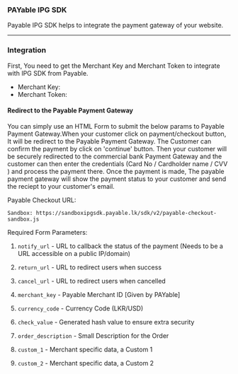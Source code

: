 ### PAYable IPG SDK

Payable IPG SDK helps to integrate the payment gateway of your website.

<hr>

### Integration
First, You need to get the Merchant Key and Merchant Token to integrate with IPG SDK from Payable.

* Merchant Key: 
* Merchant Token:  

#### Redirect to the Payable Payment Gateway
You can simply use an HTML Form to submit the below params to Payable Payment Gateway.When your customer click on payment/checkout button, It will be redirect to the Payable Payment Gateway. The Customer can confirm the payment by click on 'continue' button. Then your customer will be securely redirected to the commercial bank Payment Gateway and the customer can then enter the credentials (Card No / Cardholder name / CVV ) and process the payment there. Once the payment is made, The payable payment gateway will show the payment status to your customer and send the reciept to your customer's email. 

Payable Checkout URL:

```
Sandbox: https://sandboxipgsdk.payable.lk/sdk/v2/payable-checkout-sandbox.js
```
Required Form Parameters:

1. ```notify_url```         - URL to callback the status of the payment (Needs to be a URL accessible on a public IP/domain)
2. ```return_url```         - URL to redirect users when success
3. ```cancel_url```         - URL to redirect users when cancelled
4. ```merchant_key```       - Payable Merchant ID [Given by PAYable]
5. ```currency_code```      - Currency Code (LKR/USD)
6. ```check_value```        - Generated hash value to ensure extra security
7. ```order_description```  - Small Description for the Order


5. ```custom_1``` - Merchant specific data, a Custom 1
6. ```custom_2``` - Merchant specific data, a Custom 2
